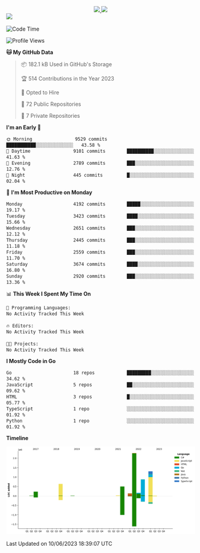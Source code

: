 <div align="center">
  <a href="https://github.com/arielsrv">
    <img height="180em" src="https://github-readme-stats.vercel.app/api?username=arielsrv&show_icons=true&theme=radical&include_all_commits=true&count_private=true"/>
    <img height="180em" src="https://github-readme-stats.vercel.app/api/top-langs/?username=arielsrv&layout=compact&langs_count=10&theme=radical"/>
 </a>
</div>

<div>
  <a href="https://www.linkedin.com/in/arielpineiro/" target="_blank">
    <img src="https://img.shields.io/badge/-LinkedIn-%230077B5?style=for-the-badge&logo=linkedin&logoColor=white" target="_blank">
  </a>
</div>

<!--START_SECTION:waka-->
![Code Time](http://img.shields.io/badge/Code%20Time-0%20secs-blue)

![Profile Views](http://img.shields.io/badge/Profile%20Views-0-blue)

**🐱 My GitHub Data** 

> 📦 182.1 kB Used in GitHub's Storage 
 > 
> 🏆 514 Contributions in the Year 2023
 > 
> 💼 Opted to Hire
 > 
> 📜 72 Public Repositories 
 > 
> 🔑 7 Private Repositories 
 > 
**I'm an Early 🐤** 

```text
🌞 Morning                9529 commits        ███████████░░░░░░░░░░░░░░   43.58 % 
🌆 Daytime                9101 commits        ██████████░░░░░░░░░░░░░░░   41.63 % 
🌃 Evening                2789 commits        ███░░░░░░░░░░░░░░░░░░░░░░   12.76 % 
🌙 Night                  445 commits         █░░░░░░░░░░░░░░░░░░░░░░░░   02.04 % 
```
📅 **I'm Most Productive on Monday** 

```text
Monday                   4192 commits        █████░░░░░░░░░░░░░░░░░░░░   19.17 % 
Tuesday                  3423 commits        ████░░░░░░░░░░░░░░░░░░░░░   15.66 % 
Wednesday                2651 commits        ███░░░░░░░░░░░░░░░░░░░░░░   12.12 % 
Thursday                 2445 commits        ███░░░░░░░░░░░░░░░░░░░░░░   11.18 % 
Friday                   2559 commits        ███░░░░░░░░░░░░░░░░░░░░░░   11.70 % 
Saturday                 3674 commits        ████░░░░░░░░░░░░░░░░░░░░░   16.80 % 
Sunday                   2920 commits        ███░░░░░░░░░░░░░░░░░░░░░░   13.36 % 
```


📊 **This Week I Spent My Time On** 

```text
💬 Programming Languages: 
No Activity Tracked This Week

🔥 Editors: 
No Activity Tracked This Week

🐱‍💻 Projects: 
No Activity Tracked This Week
```

**I Mostly Code in Go** 

```text
Go                       18 repos            █████████░░░░░░░░░░░░░░░░   34.62 % 
JavaScript               5 repos             ██░░░░░░░░░░░░░░░░░░░░░░░   09.62 % 
HTML                     3 repos             █░░░░░░░░░░░░░░░░░░░░░░░░   05.77 % 
TypeScript               1 repo              ░░░░░░░░░░░░░░░░░░░░░░░░░   01.92 % 
Python                   1 repo              ░░░░░░░░░░░░░░░░░░░░░░░░░   01.92 % 
```



**Timeline**

![Lines of Code chart](https://raw.githubusercontent.com/arielsrv/arielsrv/main/assets/bar_graph.png)


 Last Updated on 10/06/2023 18:39:07 UTC
<!--END_SECTION:waka-->
